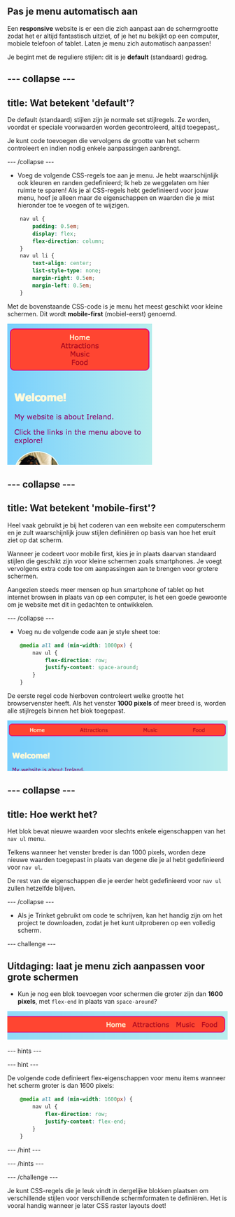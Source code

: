 ## Pas je menu automatisch aan

Een **responsive** website is er een die zich aanpast aan de schermgrootte zodat het er altijd fantastisch uitziet, of je het nu bekijkt op een computer, mobiele telefoon of tablet. Laten je menu zich automatisch aanpassen!

Je begint met de reguliere stijlen: dit is je **default** (standaard) gedrag.

## \--- collapse \---

## title: Wat betekent 'default'?

De default (standaard) stijlen zijn je normale set stijlregels. Ze worden, voordat er speciale voorwaarden worden gecontroleerd, altijd toegepast,.

Je kunt code toevoegen die vervolgens de grootte van het scherm controleert en indien nodig enkele aanpassingen aanbrengt.

\--- /collapse \---

+ Voeg de volgende CSS-regels toe aan je menu. Je hebt waarschijnlijk ook kleuren en randen gedefinieerd; Ik heb ze weggelaten om hier ruimte te sparen! Als je al CSS-regels hebt gedefinieerd voor jouw menu, hoef je alleen maar de eigenschappen en waarden die je mist hieronder toe te voegen of te wijzigen.

```css
    nav ul {
        padding: 0.5em;
        display: flex;
        flex-direction: column;
    }
    nav ul li {
        text-align: center; 
        list-style-type: none;
        margin-right: 0.5em;
        margin-left: 0.5em;
    }
```

Met de bovenstaande CSS-code is je menu het meest geschikt voor kleine schermen. Dit wordt **mobile-first** (mobiel-eerst) genoemd.

![Menu items stacked vertically on a small screen](images/responsiveMenuMobile.png)

## \--- collapse \---

## title: Wat betekent 'mobile-first'?

Heel vaak gebruikt je bij het coderen van een website een computerscherm en je zult waarschijnlijk jouw stijlen definiëren op basis van hoe het eruit ziet op dat scherm.

Wanneer je codeert voor mobile first, kies je in plaats daarvan standaard stijlen die geschikt zijn voor kleine schermen zoals smartphones. Je voegt vervolgens extra code toe om aanpassingen aan te brengen voor grotere schermen.

Aangezien steeds meer mensen op hun smartphone of tablet op het internet browsen in plaats van op een computer, is het een goede gewoonte om je website met dit in gedachten te ontwikkelen.

\--- /collapse \---

+ Voeg nu de volgende code aan je style sheet toe:

```css
    @media all and (min-width: 1000px) {
        nav ul {
            flex-direction: row;
            justify-content: space-around;
        }
    }
```

De eerste regel code hierboven controleert welke grootte het browservenster heeft. Als het venster **1000 pixels** of meer breed is, worden alle stijlregels binnen het blok toegepast.

![Menu items spaced evenly across one line on a wider screen](images/responsiveMenuMedium.png)

## \--- collapse \---

## title: Hoe werkt het?

Het blok bevat nieuwe waarden voor slechts enkele eigenschappen van het `nav ul` menu.

Telkens wanneer het venster breder is dan 1000 pixels, worden deze nieuwe waarden toegepast in plaats van degene die je al hebt gedefinieerd voor `nav ul`.

De rest van de eigenschappen die je eerder hebt gedefinieerd voor `nav ul` zullen hetzelfde blijven.

\--- /collapse \---

+ Als je Trinket gebruikt om code te schrijven, kan het handig zijn om het project te downloaden, zodat je het kunt uitproberen op een volledig scherm.

\--- challenge \---

## Uitdaging: laat je menu zich aanpassen voor grote schermen

+ Kun je nog een blok toevoegen voor schermen die groter zijn dan **1600 pixels**, met `flex-end` in plaats van `space-around`?

![Menu items to the right on a wide screen](images/responsiveMenuWide.png)

\--- hints \---

\--- hint \---

De volgende code definieert flex-eigenschappen voor menu items wanneer het scherm groter is dan 1600 pixels:

```css
    @media all and (min-width: 1600px) {
        nav ul {
            flex-direction: row;
            justify-content: flex-end;
        }
    }  
```

\--- /hint \---

\--- /hints \---

\--- /challenge \---

Je kunt CSS-regels die je leuk vindt in dergelijke blokken plaatsen om verschillende stijlen voor verschillende schermformaten te definiëren. Het is vooral handig wanneer je later CSS raster layouts doet!
